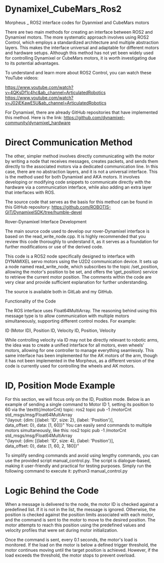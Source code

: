 # Dynamixel_CubeMars_Ros2
Morpheus _ ROS2 interface codes for Dyanmixel and CubeMars motors

There are two main methods for creating an interface between ROS2 and Dynamixel motors. The more systematic approach involves using ROS2 Control, which employs a standardized architecture and multiple abstraction layers. This makes the interface universal and adaptable for different motors and hardware setups. Although this method has not yet been widely used for controlling Dynamixel or CubeMars motors, it is worth investigating due to its potential advantages.

To understand and learn more about ROS2 Control, you can watch these YouTube videos:

https://www.youtube.com/watch?v=4QKsDf1c4hc&ab_channel=ArticulatedRobotics
https://www.youtube.com/watch?v=J02jEKawE5U&ab_channel=ArticulatedRobotics


For Dynamixel, there are already GitHub repositories that have implemented this method. Here is the link:
https://github.com/dynamixel-community/dynamixel_hardware

# Direct Communication Method

The other, simpler method involves directly communicating with the motor by writing a node that receives messages, creates packets, and sends them directly to the associated motors via a dedicated communication line. In this case, there are no abstraction layers, and it is not a universal interface. This is the method used for both Dynamixel and AKA motors. It involves developing or modifying code snippets to communicate directly with the hardware via a communication interface, while also adding an extra layer that interfaces with ROS.

The source code that serves as the basis for this method can be found in this GitHub repository:
https://github.com/ROBOTIS-GIT/DynamixelSDK/tree/humble-devel

Rover-Dynamixel Interface Development

The main source code used to develop our rover-Dynamixel interface is based on the read_write_node.cpp. It is highly recommended that you review this code thoroughly to understand it, as it serves as a foundation for further modifications or use of the derived code.

This code is a ROS2 node specifically designed to interface with DYNAMIXEL servo motors using the U2D2 communication device. It sets up a node named read_write_node, which subscribes to the topic /set_position, allowing the motor's position to be set, and offers the \get_position} service to retrieve the current motor position. The comments within the code are very clear and provide sufficient explanation for further understanding.



The source is available both in GitLab and my GitHub.

Functionality of the Code

The ROS interface uses Float64MultiArray. The reasoning behind using this message type is to allow communication with multiple motors simultaneously, supporting different control modes. For example:


ID (Motor ID), Position
ID, Velocity
ID, Position, Velocity


While controlling velocity via ID may not be directly relevant to robotic arms, the idea was to create a unified interface for all motors, even wheels’ motors, allowing for one controller to manage everything seamlessly. This same interface has been implemented for the AK motors of the arm, though it has not been implemented in the Morpheus, as a different version of the code is currently used for controlling the wheels and AK motors.

# ID, Position Mode Example

For this section, we will focus only on the ID, Position mode. Below is an example of sending a single command to Motor ID 1, setting its position to 60 via the \texttt{/motorCnt} topic:
ros2 topic pub -1 /motorCnt std_msgs/msg/Float64MultiArray \
"{layout: {dim: [{label: 'ID', size: 2}, {label: 'Position'}], \
data_offset: 0}, data: [1, 60]}"
You can easily send commands to multiple motors simultaneously, like this:
ros2 topic pub -1 /motorCnt std_msgs/msg/Float64MultiArray \
"{layout: {dim: [{label: 'ID', size: 4}, {label: 'Position'}], \
data_offset: 0}, data: [1, 60, 2, 180]}"

To simplify sending commands and avoid using lengthy commands, you can use the provided script manual_control.py. The script is dialogue-based, making it user-friendly and practical for testing purposes. Simply run the following command to execute it:
python3 manual_control.py

# Logic Behind the Code

When a message is delivered to the node, the motor ID is checked against a predefined list. If it is not in the list, the message is ignored. Otherwise, the position is checked against the position limits associated with each motor, and the command is sent to the motor to move to the desired position. The motor attempts to reach this position using the predefined values and velocity profiles that were set during motor initialization.

Once the command is sent, every 0.1 seconds, the motor's load is monitored. If the load on the motor is below a defined trigger threshold, the motor continues moving until the target position is achieved. However, if the load exceeds the threshold, the motor stops to prevent overload.


